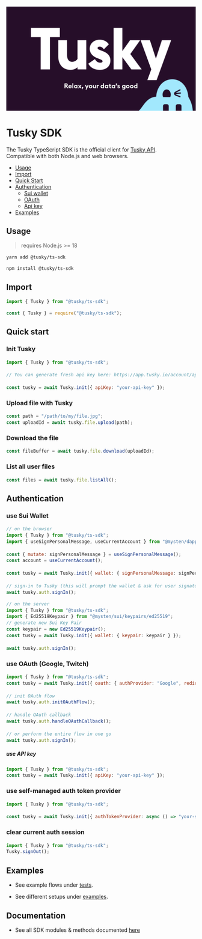 <p align="center">
<img src="./og-image.png" alt="Logo">
</p>

# Tusky SDK

The Tusky TypeScript SDK is the official client for [Tusky API](https://docs.tusky.io/).\
Compatible with both Node.js and web browsers.

- [Usage](#usage)
- [Import](#import)
- [Quick Start](#quick-start)
- [Authentication](#authentication)
  - [Sui wallet](#use-sui-wallet)
  - [OAuth](#use-oauth-google-twitch)
  - [Api key](#use-api-key)
- [Examples](#examples)

## Usage

> requires Node.js >= 18

<CodeGroup>
  <CodeGroupItem title="yarn">

```console:no-line-numbers
yarn add @tusky/ts-sdk
```

  </CodeGroupItem>
  <CodeGroupItem title="npm">

```console:no-line-numbers
npm install @tusky/ts-sdk
```

  </CodeGroupItem>
</CodeGroup>

## Import

<CodeGroup>
  <CodeGroupItem title="ES Modules">

```js
import { Tusky } from "@tusky/ts-sdk";
```

  </CodeGroupItem>
  <CodeGroupItem title="CommonJS">

```js
const { Tusky } = require("@tusky/ts-sdk");
```

  </CodeGroupItem>
</CodeGroup>

## Quick start

### Init Tusky

```js
import { Tusky } from "@tusky/ts-sdk";

// You can generate fresh api key here: https://app.tusky.io/account/api-keys

const tusky = await Tusky.init({ apiKey: "your-api-key" });
```

### Upload file with Tusky

```js
const path = "/path/to/my/file.jpg";
const uploadId = await tusky.file.upload(path);
```

### Download the file

```js
const fileBuffer = await tusky.file.download(uploadId);
```

### List all user files

```js
const files = await tusky.file.listAll();
```

## Authentication

### use Sui Wallet

```js
// on the browser
import { Tusky } from "@tusky/ts-sdk";
import { useSignPersonalMessage, useCurrentAccount } from "@mysten/dapp-kit";

const { mutate: signPersonalMessage } = useSignPersonalMessage();
const account = useCurrentAccount();

const tusky = await Tusky.init({ wallet: { signPersonalMessage: signPersonalMessage, account: account } });

// sign-in to Tusky (this will prompt the wallet & ask for user signature)
await tusky.auth.signIn();
```

```js
// on the server
import { Tusky } from "@tusky/ts-sdk";
import { Ed25519Keypair } from "@mysten/sui/keypairs/ed25519";
// generate new Sui Key Pair
const keypair = new Ed25519Keypair();
const tusky = await Tusky.init({ wallet: { keypair: keypair } });

await tusky.auth.signIn();
```

### use OAuth (Google, Twitch)

```js
import { Tusky } from "@tusky/ts-sdk";
const tusky = await Tusky.init({ oauth: { authProvider: "Google", redirectUri: "http://localhost:3000" } });

// init OAuth flow
await tusky.auth.initOAuthFlow();

// handle OAuth callback
await tusky.auth.handleOAuthCallback();

// or perform the entire flow in one go
await tusky.auth.signIn();
```

##### use API key

```js
import { Tusky } from "@tusky/ts-sdk";
const tusky = await Tusky.init({ apiKey: "your-api-key" });
```

### use self-managed auth token provider

```js
import { Tusky } from "@tusky/ts-sdk";

const tusky = await Tusky.init({ authTokenProvider: async () => "your-self-managed-jwt-provider" });
```

### clear current auth session

```js
import { Tusky } from "@tusky/ts-sdk";
Tusky.signOut();
```

## Examples

- See example flows under [tests](src/__tests__).

- See different setups under [examples](examples).

## Documentation

- See all SDK modules & methods documented [here](DOCS.md)
